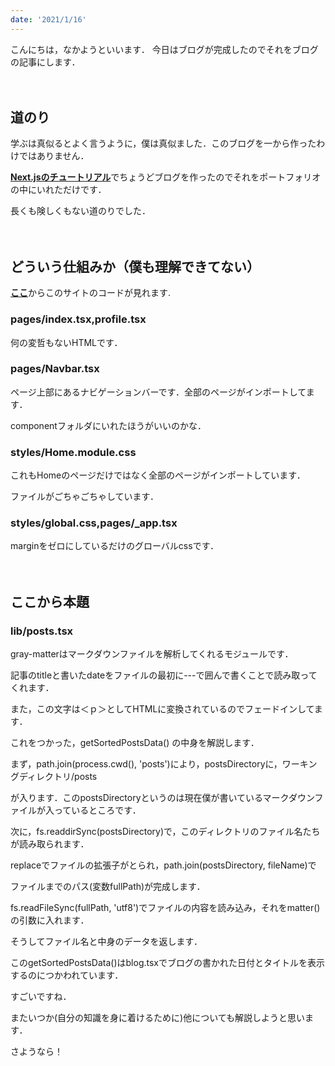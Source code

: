 ```yaml
---
date: '2021/1/16'
---
```


こんにちは，なかようといいます．
今日はブログが完成したのでそれをブログの記事にします．

　

## 道のり

学ぶは真似るとよく言うように，僕は真似ました．このブログを一から作ったわけではありません．

[**Next.jsのチュートリアル**](https://nextjs.org/learn/basics/create-nextjs-app?utm_source=next-site&utm_medium=nav-cta&utm_campaign=next-website)でちょうどブログを作ったのでそれをポートフォリオの中にいれただけです．

長くも険しくもない道のりでした．

　

## どういう仕組みか（僕も理解できてない）

[**ここ**](https://github.com/NakaYou/NakaYou-portfolio)からこのサイトのコードが見れます.

### pages/index.tsx,profile.tsx

何の変哲もないHTMLです．

### pages/Navbar.tsx

ページ上部にあるナビゲーションバーです．全部のページがインポートしてます．

componentフォルダにいれたほうがいいのかな．

### styles/Home.module.css

これもHomeのページだけではなく全部のページがインポートしています．

ファイルがごちゃごちゃしています．

### styles/global.css,pages/_app.tsx

marginをゼロにしているだけのグローバルcssです．

 　

## ここから本題

### lib/posts.tsx

gray-matterはマークダウンファイルを解析してくれるモジュールです．

記事のtitleと書いたdateをファイルの最初に---で囲んで書くことで読み取ってくれます．

また，この文字は＜ｐ＞としてHTMLに変換されているのでフェードインしてます．

これをつかった，getSortedPostsData() の中身を解説します．

まず，path.join(process.cwd(), 'posts')により，postsDirectoryに，ワーキングディレクトリ/posts

が入ります．このpostsDirectoryというのは現在僕が書いているマークダウンファイルが入っているところです．

次に，fs.readdirSync(postsDirectory)で，このディレクトリのファイル名たちが読み取られます．

replaceでファイルの拡張子がとられ，path.join(postsDirectory, fileName)で

ファイルまでのパス(変数fullPath)が完成します．

fs.readFileSync(fullPath, 'utf8')でファイルの内容を読み込み，それをmatter()の引数に入れます．

そうしてファイル名と中身のデータを返します．

このgetSortedPostsData()はblog.tsxでブログの書かれた日付とタイトルを表示するのにつかわれています．

すごいですね．

またいつか(自分の知識を身に着けるために)他についても解説しようと思います．

さようなら！

